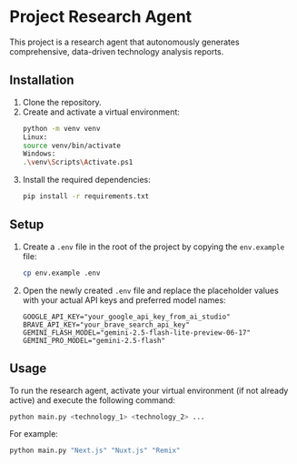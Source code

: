 # Project Research Agent

This project is a research agent that autonomously generates comprehensive, data-driven technology analysis reports.

## Installation

1.  Clone the repository.
2.  Create and activate a virtual environment:
    ```bash
    python -m venv venv
    Linux:
    source venv/bin/activate
    Windows:
    .\venv\Scripts\Activate.ps1
    ```
3.  Install the required dependencies:
    ```bash
    pip install -r requirements.txt
    ```

## Setup

1.  Create a `.env` file in the root of the project by copying the `env.example` file:
    ```bash
    cp env.example .env
    ```
2.  Open the newly created `.env` file and replace the placeholder values with your actual API keys and preferred model names:
    ```
    GOOGLE_API_KEY="your_google_api_key_from_ai_studio"
    BRAVE_API_KEY="your_brave_search_api_key"
    GEMINI_FLASH_MODEL="gemini-2.5-flash-lite-preview-06-17"
    GEMINI_PRO_MODEL="gemini-2.5-flash"
    ```

## Usage

To run the research agent, activate your virtual environment (if not already active) and execute the following command:

```bash
python main.py <technology_1> <technology_2> ...
```

For example:

```bash
python main.py "Next.js" "Nuxt.js" "Remix"
```